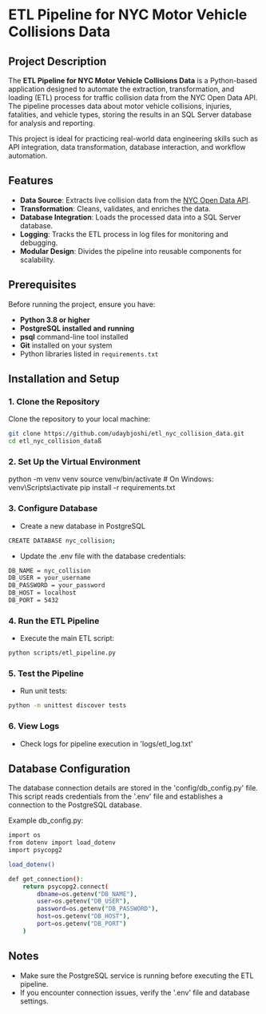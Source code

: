 # ETL Pipeline for NYC Motor Vehicle Collisions Data

## Project Description
The **ETL Pipeline for NYC Motor Vehicle Collisions Data** is a Python-based application designed to automate the extraction, transformation, and loading (ETL) process for traffic collision data from the NYC Open Data API. The pipeline processes data about motor vehicle collisions, injuries, fatalities, and vehicle types, storing the results in an SQL Server database for analysis and reporting.

This project is ideal for practicing real-world data engineering skills such as API integration, data transformation, database interaction, and workflow automation.

## Features
- **Data Source**: Extracts live collision data from the [NYC Open Data API](https://data.cityofnewyork.us/resource/h9gi-nx95.json).
- **Transformation**: Cleans, validates, and enriches the data.
- **Database Integration**: Loads the processed data into a SQL Server database.
- **Logging**: Tracks the ETL process in log files for monitoring and debugging.
- **Modular Design**: Divides the pipeline into reusable components for scalability.

## Prerequisites
Before running the project, ensure you have:
- **Python 3.8 or higher**
- **PostgreSQL installed and running** 
- **psql** command-line tool installed
- **Git** installed on your system
- Python libraries listed in `requirements.txt`

## Installation and Setup

### 1. Clone the Repository
Clone the repository to your local machine:
```bash
git clone https://github.com/udaybjoshi/etl_nyc_collision_data.git
cd etl_nyc_collision_dataß
```

### 2. Set Up the Virtual Environment
python -m venv venv
source venv/bin/activate   # On Windows: venv\Scripts\activate
pip install -r requirements.txt

### 3. Configure Database
- Create a new database in PostgreSQL
```bash 
CREATE DATABASE nyc_collision;
```

- Update the .env file with the database credentials:
```bash
DB_NAME = nyc_collision
DB_USER = your_username
DB_PASSWORD = your_password
DB_HOST = localhost
DB_PORT = 5432
```

### 4. Run the ETL Pipeline
- Execute the main ETL script:
```bash
python scripts/etl_pipeline.py
```

### 5. Test the Pipeline
- Run unit tests:
```bash
python -m unittest discover tests
```

### 6. View Logs
- Check logs for pipeline execution in 'logs/etl_log.txt'

## Database Configuration
The database connection details are stored in the 'config/db_config.py' file. This script reads credentials from the '.env' file and establishes a connection to the PostgreSQL database.

Example db_config.py:
```bash
import os
from dotenv import load_dotenv
import psycopg2

load_dotenv()

def get_connection():
    return psycopg2.connect(
        dbname=os.getenv("DB_NAME"),
        user=os.getenv("DB_USER"),
        password=os.getenv("DB_PASSWORD"),
        host=os.getenv("DB_HOST"),
        port=os.getenv("DB_PORT")
    )
```
## Notes
- Make sure the PostgreSQL service is running before executing the ETL pipeline.
- If you encounter connection issues, verify the '.env' file and database settings.

